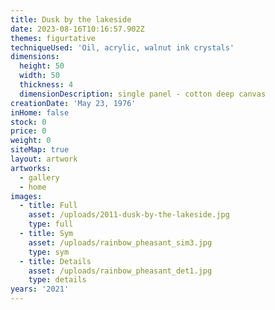 ```yaml
---
title: Dusk by the lakeside
date: 2023-08-16T10:16:57.902Z
themes: figurtative
techniqueUsed: 'Oil, acrylic, walnut ink crystals'
dimensions:
  height: 50
  width: 50
  thickness: 4
  dimensionDescription: single panel - cotton deep canvas
creationDate: 'May 23, 1976'
inHome: false
stock: 0
price: 0
weight: 0
siteMap: true
layout: artwork
artworks:
  - gallery
  - home
images:
  - title: Full
    asset: /uploads/2011-dusk-by-the-lakeside.jpg
    type: full
  - title: Sym
    asset: /uploads/rainbow_pheasant_sim3.jpg
    type: sym
  - title: Details
    asset: /uploads/rainbow_pheasant_det1.jpg
    type: details
years: '2021'
---
```


